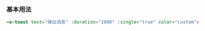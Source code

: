 ### 基本用法

```html
<u-toast text="弹出消息" :duration="2000" :single="true" color="custom"></u-toast>
```